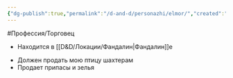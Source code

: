 ```yaml
---
{"dg-publish":true,"permalink":"/d-and-d/personazhi/elmor/","created":"2024-02-19T19:15:29.143+03:00","updated":"2023-12-27T21:15:17.184+03:00"}
---
```


#Профессия/Торговец 

- Находится в [[D&D/Локации/Фандалин\|Фандалин]]е
* Должен продать мою птицу шахтерам
* Продает припасы и зелья